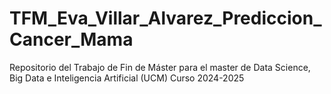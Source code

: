 # TFM_Eva_Villar_Alvarez_Prediccion_Cancer_Mama
Repositorio del Trabajo de Fin de Máster para el master de Data Science, Big Data e Inteligencia Artificial (UCM) Curso 2024-2025
